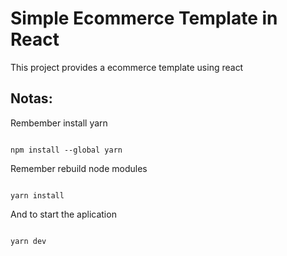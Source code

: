 # Simple Ecommerce Template in React

This project provides a ecommerce template using react

## Notas:

Rembember install yarn

```

npm install --global yarn

```

Remember rebuild node modules

```

yarn install

```

And to start the aplication

```

yarn dev

```